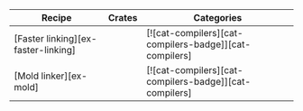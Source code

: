 | Recipe | Crates | Categories |
|---|---|---|
| [Faster linking][ex-faster-linking] | | [![cat-compilers][cat-compilers-badge]][cat-compilers] |
| [Mold linker][ex-mold] | | [![cat-compilers][cat-compilers-badge]][cat-compilers] |
